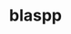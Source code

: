 ---
title: "blaspp"
layout: cache
categories: [package, develop-2024-06-16]
meta: {"versions": ["2024.05.31"], "compilers": ["cce@=15.0.1", "gcc@=10.3.0", "gcc@=11.4.0", "gcc@=9.4.0", "oneapi@=2024.0.0"], "oss": ["rhel8", "sle_hpc15", "ubuntu20.04", "ubuntu22.04"], "platforms": ["linux"], "targets": ["neoverse_v1", "neoverse_v2", "ppc64le", "x86_64_v3", "x86_64_v4", "zen4"], "stacks": ["e4s", "e4s-cray-rhel", "e4s-cray-sles", "e4s-neoverse-v2", "e4s-neoverse_v1", "e4s-oneapi", "e4s-power", "root"], "num_specs": 12, "num_specs_by_stack": {"e4s-neoverse_v1": 4, "root": 12, "e4s-neoverse-v2": 2, "e4s-cray-rhel": 1, "e4s-power": 2, "e4s-cray-sles": 1, "e4s-oneapi": 1, "e4s": 1}}
spec_details: [{"hash": "kjpzhm2plpsiwyghj22glysd4hcmqljm", "compiler": "gcc@=11.4.0", "versions": ["2024.05.31"], "os": "ubuntu22.04", "platform": "linux", "target": "neoverse_v1", "variants": ["build_system=cmake", "build_type=Release", "+cuda", "cuda_arch=80", "generator=make", "~ipo", "+openmp", "~rocm", "+shared", "~sycl"], "stacks": ["e4s-neoverse_v1", "root"], "size": "-", "tarball": "https://binaries.spack.io/develop-2024-06-16/build_cache/linux-ubuntu22.04-neoverse_v1/gcc-11.4.0/blaspp-2024.05.31/linux-ubuntu22.04-neoverse_v1-gcc-11.4.0-blaspp-2024.05.31-kjpzhm2plpsiwyghj22glysd4hcmqljm.spack"}, {"hash": "2fy75aguys4v2hyy5qsbonf5jsulrt3w", "compiler": "gcc@=11.4.0", "versions": ["2024.05.31"], "os": "ubuntu22.04", "platform": "linux", "target": "neoverse_v2", "variants": ["build_system=cmake", "build_type=Release", "~cuda", "generator=make", "~ipo", "+openmp", "~rocm", "+shared", "~sycl"], "stacks": ["e4s-neoverse-v2", "root"], "size": "-", "tarball": "https://binaries.spack.io/develop-2024-06-16/build_cache/linux-ubuntu22.04-neoverse_v2/gcc-11.4.0/blaspp-2024.05.31/linux-ubuntu22.04-neoverse_v2-gcc-11.4.0-blaspp-2024.05.31-2fy75aguys4v2hyy5qsbonf5jsulrt3w.spack"}, {"hash": "iordjr2fp474uju6nvonvcgpigfqpax2", "compiler": "gcc@=11.4.0", "versions": ["2024.05.31"], "os": "ubuntu22.04", "platform": "linux", "target": "neoverse_v1", "variants": ["build_system=cmake", "build_type=Release", "~cuda", "generator=make", "~ipo", "+openmp", "~rocm", "+shared", "~sycl"], "stacks": ["e4s-neoverse_v1", "root"], "size": "-", "tarball": "https://binaries.spack.io/develop-2024-06-16/build_cache/linux-ubuntu22.04-neoverse_v1/gcc-11.4.0/blaspp-2024.05.31/linux-ubuntu22.04-neoverse_v1-gcc-11.4.0-blaspp-2024.05.31-iordjr2fp474uju6nvonvcgpigfqpax2.spack"}, {"hash": "67jgfxniduhasgfjb7psygj6bx23e44v", "compiler": "cce@=15.0.1", "versions": ["2024.05.31"], "os": "rhel8", "platform": "linux", "target": "zen4", "variants": ["build_system=cmake", "build_type=Release", "~cuda", "generator=make", "~ipo", "+openmp", "~rocm", "+shared", "~sycl"], "stacks": ["e4s-cray-rhel", "root"], "size": "-", "tarball": "https://binaries.spack.io/develop-2024-06-16/build_cache/linux-rhel8-zen4/cce-15.0.1/blaspp-2024.05.31/linux-rhel8-zen4-cce-15.0.1-blaspp-2024.05.31-67jgfxniduhasgfjb7psygj6bx23e44v.spack"}, {"hash": "glwfuwd72z52duydlzfzjcoj2f2h3j6d", "compiler": "gcc@=9.4.0", "versions": ["2024.05.31"], "os": "ubuntu20.04", "platform": "linux", "target": "ppc64le", "variants": ["build_system=cmake", "build_type=Release", "~cuda", "generator=make", "~ipo", "+openmp", "~rocm", "+shared", "~sycl"], "stacks": ["root", "e4s-power"], "size": "-", "tarball": "https://binaries.spack.io/develop-2024-06-16/build_cache/linux-ubuntu20.04-ppc64le/gcc-9.4.0/blaspp-2024.05.31/linux-ubuntu20.04-ppc64le-gcc-9.4.0-blaspp-2024.05.31-glwfuwd72z52duydlzfzjcoj2f2h3j6d.spack"}, {"hash": "mrhwkvai3s5bqi76ayab6kz2eosqao5b", "compiler": "gcc@=9.4.0", "versions": ["2024.05.31"], "os": "ubuntu20.04", "platform": "linux", "target": "ppc64le", "variants": ["build_system=cmake", "build_type=Release", "+cuda", "cuda_arch=70", "generator=make", "~ipo", "+openmp", "~rocm", "+shared", "~sycl"], "stacks": ["root", "e4s-power"], "size": "-", "tarball": "https://binaries.spack.io/develop-2024-06-16/build_cache/linux-ubuntu20.04-ppc64le/gcc-9.4.0/blaspp-2024.05.31/linux-ubuntu20.04-ppc64le-gcc-9.4.0-blaspp-2024.05.31-mrhwkvai3s5bqi76ayab6kz2eosqao5b.spack"}, {"hash": "sdj2vfpo3vbiymnrwmfyzhdv6m3kg5w7", "compiler": "gcc@=10.3.0", "versions": ["2024.05.31"], "os": "sle_hpc15", "platform": "linux", "target": "x86_64_v4", "variants": ["build_system=cmake", "build_type=Release", "~cuda", "generator=make", "~ipo", "+openmp", "~rocm", "+shared", "~sycl"], "stacks": ["root", "e4s-cray-sles"], "size": "-", "tarball": "https://binaries.spack.io/develop-2024-06-16/build_cache/linux-sle_hpc15-x86_64_v4/gcc-10.3.0/blaspp-2024.05.31/linux-sle_hpc15-x86_64_v4-gcc-10.3.0-blaspp-2024.05.31-sdj2vfpo3vbiymnrwmfyzhdv6m3kg5w7.spack"}, {"hash": "gxyilo2rzzhyqwmqqnc624cuniryxf6p", "compiler": "gcc@=11.4.0", "versions": ["2024.05.31"], "os": "ubuntu22.04", "platform": "linux", "target": "neoverse_v2", "variants": ["build_system=cmake", "build_type=Release", "+cuda", "cuda_arch=90", "generator=make", "~ipo", "+openmp", "~rocm", "+shared", "~sycl"], "stacks": ["e4s-neoverse-v2", "root"], "size": "-", "tarball": "https://binaries.spack.io/develop-2024-06-16/build_cache/linux-ubuntu22.04-neoverse_v2/gcc-11.4.0/blaspp-2024.05.31/linux-ubuntu22.04-neoverse_v2-gcc-11.4.0-blaspp-2024.05.31-gxyilo2rzzhyqwmqqnc624cuniryxf6p.spack"}, {"hash": "3qrwefiegxbqp3dnp7d5femuu67tgb52", "compiler": "gcc@=11.4.0", "versions": ["2024.05.31"], "os": "ubuntu22.04", "platform": "linux", "target": "neoverse_v1", "variants": ["build_system=cmake", "build_type=Release", "+cuda", "cuda_arch=90", "generator=make", "~ipo", "+openmp", "~rocm", "+shared", "~sycl"], "stacks": ["e4s-neoverse_v1", "root"], "size": "-", "tarball": "https://binaries.spack.io/develop-2024-06-16/build_cache/linux-ubuntu22.04-neoverse_v1/gcc-11.4.0/blaspp-2024.05.31/linux-ubuntu22.04-neoverse_v1-gcc-11.4.0-blaspp-2024.05.31-3qrwefiegxbqp3dnp7d5femuu67tgb52.spack"}, {"hash": "yxbol4lr2r7zs4ip345tuuf23qkhai56", "compiler": "oneapi@=2024.0.0", "versions": ["2024.05.31"], "os": "ubuntu22.04", "platform": "linux", "target": "x86_64_v3", "variants": ["build_system=cmake", "build_type=Release", "~cuda", "generator=make", "~ipo", "+openmp", "~rocm", "+shared", "~sycl"], "stacks": ["root", "e4s-oneapi"], "size": "-", "tarball": "https://binaries.spack.io/develop-2024-06-16/build_cache/linux-ubuntu22.04-x86_64_v3/oneapi-2024.0.0/blaspp-2024.05.31/linux-ubuntu22.04-x86_64_v3-oneapi-2024.0.0-blaspp-2024.05.31-yxbol4lr2r7zs4ip345tuuf23qkhai56.spack"}, {"hash": "6cmth6o3qlhnmx4mha6whqfptdnjjnwp", "compiler": "gcc@=11.4.0", "versions": ["2024.05.31"], "os": "ubuntu22.04", "platform": "linux", "target": "neoverse_v1", "variants": ["build_system=cmake", "build_type=Release", "+cuda", "cuda_arch=75", "generator=make", "~ipo", "+openmp", "~rocm", "+shared", "~sycl"], "stacks": ["e4s-neoverse_v1", "root"], "size": "-", "tarball": "https://binaries.spack.io/develop-2024-06-16/build_cache/linux-ubuntu22.04-neoverse_v1/gcc-11.4.0/blaspp-2024.05.31/linux-ubuntu22.04-neoverse_v1-gcc-11.4.0-blaspp-2024.05.31-6cmth6o3qlhnmx4mha6whqfptdnjjnwp.spack"}, {"hash": "6sfb3a6l44uqilim37tbkk2vkbktrymo", "compiler": "gcc@=11.4.0", "versions": ["2024.05.31"], "os": "ubuntu22.04", "platform": "linux", "target": "x86_64_v3", "variants": ["build_system=cmake", "build_type=Release", "~cuda", "generator=make", "~ipo", "+openmp", "~rocm", "+shared", "~sycl"], "stacks": ["root", "e4s"], "size": "-", "tarball": "https://binaries.spack.io/develop-2024-06-16/build_cache/linux-ubuntu22.04-x86_64_v3/gcc-11.4.0/blaspp-2024.05.31/linux-ubuntu22.04-x86_64_v3-gcc-11.4.0-blaspp-2024.05.31-6sfb3a6l44uqilim37tbkk2vkbktrymo.spack"}]
---